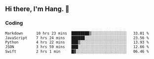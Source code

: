 ## Hi there, I'm Hang. 👋

### Coding

<!--START_SECTION:waka-->

```txt
Markdown      10 hrs 23 mins  ████████▒░░░░░░░░░░░░░░░░   33.01 %
JavaScript    7 hrs 24 mins   ██████░░░░░░░░░░░░░░░░░░░   23.56 %
Python        4 hrs 22 mins   ███▒░░░░░░░░░░░░░░░░░░░░░   13.93 %
JSON          3 hrs 59 mins   ███░░░░░░░░░░░░░░░░░░░░░░   12.66 %
Swift         2 hrs 1 min     █▓░░░░░░░░░░░░░░░░░░░░░░░   06.46 %
```

<!--END_SECTION:waka-->
